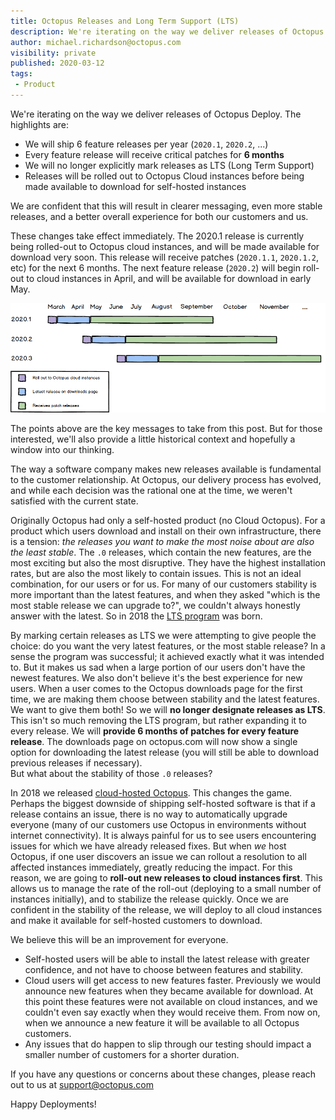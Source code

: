 ```yaml
---
title: Octopus Releases and Long Term Support (LTS) 
description: We're iterating on the way we deliver releases of Octopus Deploy 
author: michael.richardson@octopus.com 
visibility: private
published: 2020-03-12
tags:
 - Product
---
```


We're iterating on the way we deliver releases of Octopus Deploy.  The highlights are: 

- We will ship 6 feature releases per year (`2020.1`, `2020.2`, ...) 
- Every feature release will receive critical patches for **6 months** 
- We will no longer explicitly mark releases as LTS (Long Term Support)
- Releases will be rolled out to Octopus Cloud instances before being made available to download for self-hosted instances  

We are confident that this will result in clearer messaging, even more stable releases, and a better overall experience for both our customers and us.

These changes take effect immediately. The 2020.1 release is currently being rolled-out to Octopus cloud instances, and will be made available for download very soon.
This release will receive patches (`2020.1.1`, `2020.1.2`, etc) for the next 6 months. The next feature release (`2020.2`) will begin roll-out to cloud instances in April, and will be available for download in early May. 

![Lifecycle of coming releases](release-gantt.png "width=500")

The points above are the key messages to take from this post. But for those interested, we'll also provide a little historical context and hopefully a window into our thinking.    

The way a software company makes new releases available is fundamental to the customer relationship. At Octopus, our delivery process has evolved, and while each decision was the rational one at the time, we weren't satisfied with the current state. 

Originally Octopus had only a self-hosted product (no Cloud Octopus).  For a product which users download and install on their own infrastructure, there is a tension: _the releases you want to make the most noise about are also the least stable_.  The `.0` releases, which contain the new features, are the most exciting but also the most disruptive.  They have the highest installation rates, but are also the most likely to contain issues.  This is not an ideal combination, for our users or for us.  For many of our customers stability is more important than the latest features, and when they asked "which is the most stable release we can upgrade to?", we couldn't always honestly answer with the latest.  So in 2018 the [LTS program](https://octopus.com/blog/long-term-support) was born.      

By marking certain releases as LTS we were attempting to give people the choice: do you want the very latest features, or the most stable release? In a sense the program was successful; it achieved exactly what it was intended to.  But it makes us sad when a large portion of our users don't have the newest features. We also don't believe it's the best experience for new users.  When a user comes to the Octopus downloads page for the first time, we are making them choose between stability and the latest features.  We want to give them both! So we will **no longer designate releases as LTS**. This isn't so much removing the LTS program, but rather expanding it to every release. We will **provide 6 months of patches for every feature release**.  The downloads page on octopus.com will now show a single option for downloading the latest release (you will still be able to download previous releases if necessary).    
But what about the stability of those `.0` releases?  

In 2018 we released [cloud-hosted Octopus](https://octopus.com/docs/octopus-cloud).  This changes the game.   
Perhaps the biggest downside of shipping self-hosted software is that if a release contains an issue, there is no way to automatically upgrade everyone (many of our customers use Octopus in environments without internet connectivity). It is always painful for us to see users encountering issues for which we have already released fixes. But when _we_ host Octopus, if one user discovers an issue we can rollout a resolution to all affected instances immediately, greatly reducing the impact. 
For this reason, we are going to **roll-out new releases to cloud instances first**.  This allows us to manage the rate of the roll-out (deploying to a small number of instances initially), and to stabilize the release quickly.  Once we are confident in the stability of the release, we will deploy to all cloud instances and make it available for self-hosted customers to download. 

We believe this will be an improvement for everyone.    

- Self-hosted users will be able to install the latest release with greater confidence, and not have to choose between features and stability.    
- Cloud users will get access to new features faster.  Previously we would announce new features when they became available for download.  At this point these features were not available on cloud instances, and we couldn't even say exactly when they would receive them.  From now on, when we announce a new feature it will be available to all Octopus customers.   
- Any issues that do happen to slip through our testing should impact a smaller number of customers for a shorter duration.

If you have any questions or concerns about these changes, please reach out to us at support@octopus.com

Happy Deployments!
